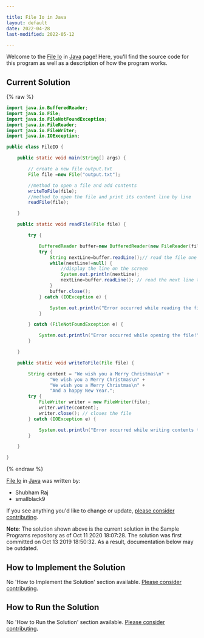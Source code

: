 ```yaml
---

title: File Io in Java
layout: default
date: 2022-04-28
last-modified: 2022-05-12

---
```


Welcome to the [File Io](https://sampleprograms.io/projects/file-io) in [Java](https://sampleprograms.io/languages/java) page! Here, you'll find the source code for this program as well as a description of how the program works.

## Current Solution

{% raw %}

```java
import java.io.BufferedReader;
import java.io.File;
import java.io.FileNotFoundException;
import java.io.FileReader;
import java.io.FileWriter;
import java.io.IOException;

public class FileIO {

	public static void main(String[] args) {

		// create a new file output.txt
		File file =new File("output.txt");

		//method to open a file and add contents
		writeToFile(file);
		//method to open the file and print its content line by line
		readFile(file);

	}

	public static void readFile(File file) {

		try {

			BufferedReader buffer=new BufferedReader(new FileReader(file));
			try {
				String nextLine=buffer.readLine();// read the file one line at a time
				while(nextLine!=null) {
					//display the line on the screen
					System.out.println(nextLine);
					nextLine=buffer.readLine(); // read the next line to print
				}
				buffer.close();
			} catch (IOException e) {

				System.out.println("Error occurred while reading the file");
			} 

		} catch (FileNotFoundException e) {

			System.out.println("Error occurred while opening the file!");
		}

	}

	public static void writeToFile(File file) {

		String content = "We wish you a Merry Christmas\n" + 
				"We wish you a Merry Christmas\n" + 
				"We wish you a Merry Christmas\n" + 
				"And a happy New Year.";
		try {
			FileWriter writer = new FileWriter(file);
			writer.write(content); 
			writer.close(); // closes the file
		} catch (IOException e) {

			System.out.println("Error occurred while writing contents to file!");
		}

	}

}
```

{% endraw %}

[File Io](https://sampleprograms.io/projects/file-io) in [Java](https://sampleprograms.io/languages/java) was written by:

- Shubham Raj
- smallblack9

If you see anything you'd like to change or update, [please consider contributing](https://github.com/TheRenegadeCoder/sample-programs).

**Note**: The solution shown above is the current solution in the Sample Programs repository as of Oct 11 2020 18:07:28. The solution was first committed on Oct 13 2019 18:50:32. As a result, documentation below may be outdated.

## How to Implement the Solution

No 'How to Implement the Solution' section available. [Please consider contributing](https://github.com/TheRenegadeCoder/sample-programs-website).

## How to Run the Solution

No 'How to Run the Solution' section available. [Please consider contributing](https://github.com/TheRenegadeCoder/sample-programs-website).